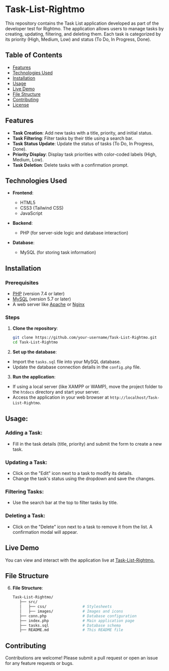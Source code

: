 # Task-List-Rightmo

This repository contains the Task List application developed as part of the developer test for Rightmo. The application allows users to manage tasks by creating, updating, filtering, and deleting them. Each task is categorized by its priority (High, Medium, Low) and status (To Do, In Progress, Done).

## Table of Contents

- [Features](#features)
- [Technologies Used](#technologies-used)
- [Installation](#installation)
- [Usage](#usage)
- [Live Demo](#live-demo)
- [File Structure](#file-structure)
- [Contributing](#contributing)
- [License](#license)

## Features

- **Task Creation**: Add new tasks with a title, priority, and initial status.
- **Task Filtering**: Filter tasks by their title using a search bar.
- **Task Status Update**: Update the status of tasks (To Do, In Progress, Done).
- **Priority Display**: Display task priorities with color-coded labels (High, Medium, Low).
- **Task Deletion**: Delete tasks with a confirmation prompt.

## Technologies Used

- **Frontend**:
  - HTML5
  - CSS3 (Tailwind CSS)
  - JavaScript

- **Backend**:
  - PHP (for server-side logic and database interaction)
  
- **Database**:
  - MySQL (for storing task information)

## Installation

### Prerequisites

- [PHP](https://www.php.net/) (version 7.4 or later)
- [MySQL](https://www.mysql.com/) (version 5.7 or later)
- A web server like [Apache](https://httpd.apache.org/) or [Nginx](https://www.nginx.com/)

### Steps

1. **Clone the repository**:
   ```bash
   git clone https://github.com/your-username/Task-List-Rightmo.git
   cd Task-List-Rightmo

2. **Set up the database**:

- Import the `tasks.sql` file into your MySQL database.
- Update the database connection details in the `config.php` file.

3. **Run the application**:

- If using a local server (like XAMPP or WAMP), move the project folder to the `htdocs` directory and start your server.
- Access the application in your web browser at `http://localhost/Task-List-Rightmo`.

## **Usage**:

### Adding a Task:

- Fill in the task details (title, priority) and submit the form to create a new task.

### Updating a Task:

- Click on the "Edit" icon next to a task to modify its details.
- Change the task's status using the dropdown and save the changes.

### Filtering Tasks:

- Use the search bar at the top to filter tasks by title.

### Deleting a Task:

- Click on the "Delete" icon next to a task to remove it from the list. A confirmation modal will appear.

## Live Demo

You can view and interact with the application live at <a href="http://taskapp.infinityfreeapp.com/">Task-List-Rightmo.</a>

## File Structure

6. **File Structure**:
   ```bash
   Task-List-Rightmo/
      ├── src/
      │   ├── css/                # Stylesheets
      │   ├── images/             # Images and icons
      ├── conn.php                # Database configuration
      ├── index.php               # Main application page
      ├── tasks.sql               # Database schema
      ├── README.md               # This README file

## Contributing

Contributions are welcome! Please submit a pull request or open an issue for any feature requests or bugs.

